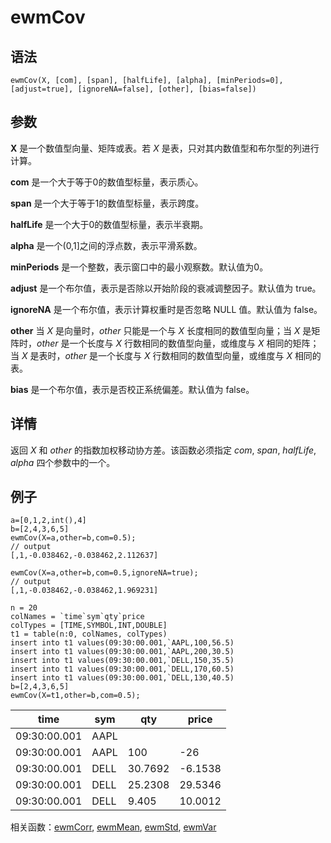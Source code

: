 # ewmCov

## 语法

`ewmCov(X, [com], [span], [halfLife], [alpha], [minPeriods=0], [adjust=true],
[ignoreNA=false], [other], [bias=false])`

## 参数

**X** 是一个数值型向量、矩阵或表。若 *X* 是表，只对其内数值型和布尔型的列进行计算。

**com** 是一个大于等于0的数值型标量，表示质心。

**span** 是一个大于等于1的数值型标量，表示跨度。

**halfLife** 是一个大于0的数值型标量，表示半衰期。

**alpha** 是一个(0,1]之间的浮点数，表示平滑系数。

**minPeriods** 是一个整数，表示窗口中的最小观察数。默认值为0。

**adjust** 是一个布尔值，表示是否除以开始阶段的衰减调整因子。默认值为 true。

**ignoreNA** 是一个布尔值，表示计算权重时是否忽略 NULL 值。默认值为 false。

**other** 当 *X* 是向量时，*other* 只能是一个与 *X* 长度相同的数值型向量；当 *X*
是矩阵时，*other* 是一个长度与 *X* 行数相同的数值型向量，或维度与 *X* 相同的矩阵；当 *X*
是表时，*other* 是一个长度与 *X* 行数相同的数值型向量，或维度与 *X* 相同的表。

**bias** 是一个布尔值，表示是否校正系统偏差。默认值为 false。

## 详情

返回 *X* 和 *other* 的指数加权移动协方差。该函数必须指定 *com*, *span*,
*halfLife*, *alpha* 四个参数中的一个。

## 例子

```
a=[0,1,2,int(),4]
b=[2,4,3,6,5]
ewmCov(X=a,other=b,com=0.5);
// output
[,1,-0.038462,-0.038462,2.112637]

ewmCov(X=a,other=b,com=0.5,ignoreNA=true);
// output
[,1,-0.038462,-0.038462,1.969231]

n = 20
colNames = `time`sym`qty`price
colTypes = [TIME,SYMBOL,INT,DOUBLE]
t1 = table(n:0, colNames, colTypes)
insert into t1 values(09:30:00.001,`AAPL,100,56.5)
insert into t1 values(09:30:00.001,`AAPL,200,30.5)
insert into t1 values(09:30:00.001,`DELL,150,35.5)
insert into t1 values(09:30:00.001,`DELL,170,60.5)
insert into t1 values(09:30:00.001,`DELL,130,40.5)
b=[2,4,3,6,5]
ewmCov(X=t1,other=b,com=0.5);
```

| time | sym | qty | price |
| --- | --- | --- | --- |
| 09:30:00.001 | AAPL |  |  |
| 09:30:00.001 | AAPL | 100 | -26 |
| 09:30:00.001 | DELL | 30.7692 | -6.1538 |
| 09:30:00.001 | DELL | 25.2308 | 29.5346 |
| 09:30:00.001 | DELL | 9.405 | 10.0012 |

相关函数：[ewmCorr](ewmCorr.html), [ewmMean](ewmMean.html), [ewmStd](ewmStd.html), [ewmVar](ewmVar.html)

